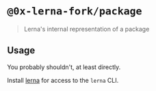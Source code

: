 # `@0x-lerna-fork/package`

> Lerna's internal representation of a package

## Usage

You probably shouldn't, at least directly.

Install [lerna](https://www.npmjs.com/package/lerna) for access to the `lerna` CLI.
